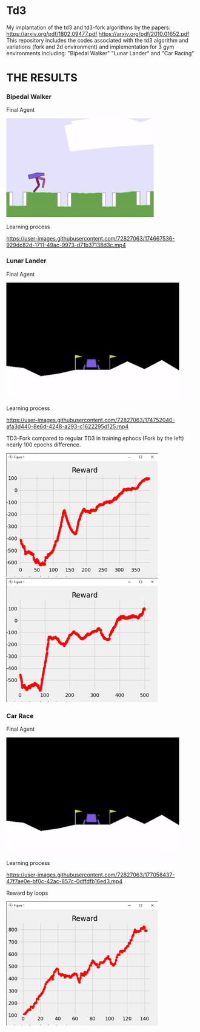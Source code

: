 # Td3
My implantation of the td3 and td3-fork algorithms by the papers: https://arxiv.org/pdf/1802.09477.pdf https://arxiv.org/pdf/2010.01652.pdf
This repository includes the codes associated with the td3 algorithm and variations (fork and 2d environment) and implementation for 3 gym environments including:
"Bipedal Walker" "Lunar Lander" and "Car Racing"
# THE RESULTS
### Bipedal Walker
Final Agent

![](gifs_and_pictures/ezgif-3-406d081c9c.gif)

Learning process



https://user-images.githubusercontent.com/72827063/174667536-929dc82d-1711-49ac-9973-d71b37138d3c.mp4





### Lunar Lander
Final Agent

![](gifs_and_pictures/ezgif-2-dd627e87e8.gif)

Learning process


https://user-images.githubusercontent.com/72827063/174752040-afa3d440-8e6d-4248-a293-c1622295d125.mp4

TD3-Fork compared to regular TD3 in training ephocs (Fork by the left) nearly 100 epochs difference.

<img src="gifs_and_pictures/Figure 1 24_06_2022 22_35_31.png" width="400" alt="Fork"/>  <img src="gifs_and_pictures/Figure 1 24_06_2022 22_37_32.png" width="400" alt=""/>


### Car Race
Final Agent

![](gifs_and_pictures/ezgif-2-dd627e87e8.gif)

Learning process


https://user-images.githubusercontent.com/72827063/177058437-47f7ae0e-bf0c-42ac-857c-0dffdfb16ed3.mp4

Reward by loops

<img src="gifs_and_pictures/Figure 1 04_07_2022 0_59_31.png" width="400" alt="Fork"/>
